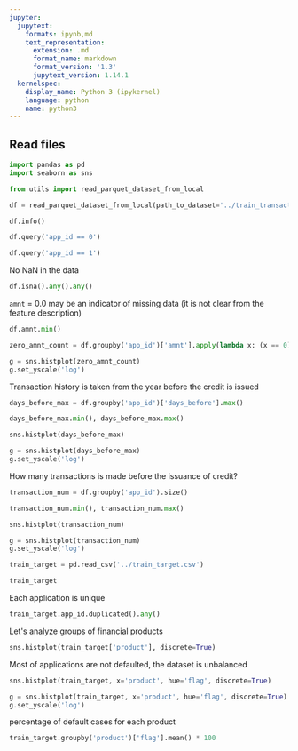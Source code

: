 ```yaml
---
jupyter:
  jupytext:
    formats: ipynb,md
    text_representation:
      extension: .md
      format_name: markdown
      format_version: '1.3'
      jupytext_version: 1.14.1
  kernelspec:
    display_name: Python 3 (ipykernel)
    language: python
    name: python3
---
```


## Read files

```python
import pandas as pd
import seaborn as sns
```

```python
from utils import read_parquet_dataset_from_local
```

```python
df = read_parquet_dataset_from_local(path_to_dataset='../train_transactions_contest', num_parts_to_read=1)
```

```python
df.info()
```

```python
df.query('app_id == 0')
```

```python
df.query('app_id == 1')
```

No NaN in the data

```python
df.isna().any().any()
```

`amnt` = 0.0 may be an indicator of missing data (it is not clear from the feature description)

```python
df.amnt.min()
```

```python
zero_amnt_count = df.groupby('app_id')['amnt'].apply(lambda x: (x == 0).sum())
```

```python
g = sns.histplot(zero_amnt_count)
g.set_yscale('log')
```

Transaction history is taken from the year before the credit is issued

```python
days_before_max = df.groupby('app_id')['days_before'].max()
```

```python
days_before_max.min(), days_before_max.max()
```

```python
sns.histplot(days_before_max)
```

```python
g = sns.histplot(days_before_max)
g.set_yscale('log')
```

How many transactions is made before the issuance of credit?

```python
transaction_num = df.groupby('app_id').size()
```

```python
transaction_num.min(), transaction_num.max()
```

```python
sns.histplot(transaction_num)
```

```python
g = sns.histplot(transaction_num)
g.set_yscale('log')
```

```python
train_target = pd.read_csv('../train_target.csv')
```

```python
train_target
```

Each application is unique

```python
train_target.app_id.duplicated().any()
```

Let's analyze groups of financial products

```python
sns.histplot(train_target['product'], discrete=True)
```

Most of applications are not defaulted, the dataset is unbalanced

```python
sns.histplot(train_target, x='product', hue='flag', discrete=True)
```

```python
g = sns.histplot(train_target, x='product', hue='flag', discrete=True)
g.set_yscale('log')
```

percentage of default cases for each product

```python
train_target.groupby('product')['flag'].mean() * 100
```

```python

```
